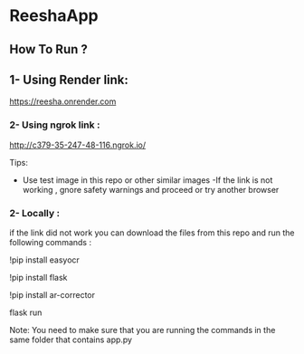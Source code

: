 # ReeshaApp

## How To Run ? 

## 1- Using Render link:
https://reesha.onrender.com

### 2- Using ngrok link : 
http://c379-35-247-48-116.ngrok.io/

Tips:
- Use test image in this repo or other similar images
-If the link is not working , gnore safety warnings and proceed or try another browser 

### 2- Locally :
if the link did not work you can download the files from this repo and run the following commands :

!pip install easyocr 

!pip install flask 
 
!pip install ar-corrector

flask run 


Note: You need to make sure that you are running the commands in the same folder that contains app.py 
